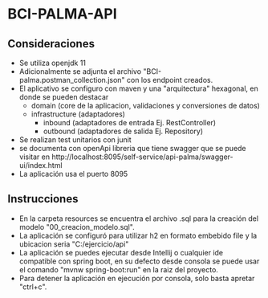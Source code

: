 # BCI-PALMA-API

## Consideraciones
- Se utiliza openjdk 11
- Adicionalmente se adjunta el archivo "BCI-palma.postman_collection.json" con los endpoint creados.
- El aplicativo se configuro con maven y una "arquitectura" hexagonal, en donde se pueden destacar
  - domain (core de la aplicacion, validaciones y conversiones de datos)
  - infrastructure (adaptadores)
    - inbound (adaptadores de entrada Ej. RestController)
    - outbound (adaptadores de salida Ej. Repository)
- Se realizan test unitarios con junit
- se documenta con openApi libreria que tiene swagger que se puede visitar en http://localhost:8095/self-service/api-palma/swagger-ui/index.html
- La aplicación usa el puerto 8095


## Instrucciones
- En la carpeta resources se encuentra el archivo .sql para la creación del modelo "00_creacion_modelo.sql".
- La aplicación se configuró para utilizar h2 en formato embebido file y la ubicacion seria "C:/ejercicio/api"
- La aplicación se puedes ejecutar desde Intellij o cualquier ide compatible con spring boot, en su defecto desde consola se puede usar el comando "mvnw spring-boot:run" en la raiz del proyecto.
- Para detener la aplicación en ejecución por consola, solo basta apretar "ctrl+c".